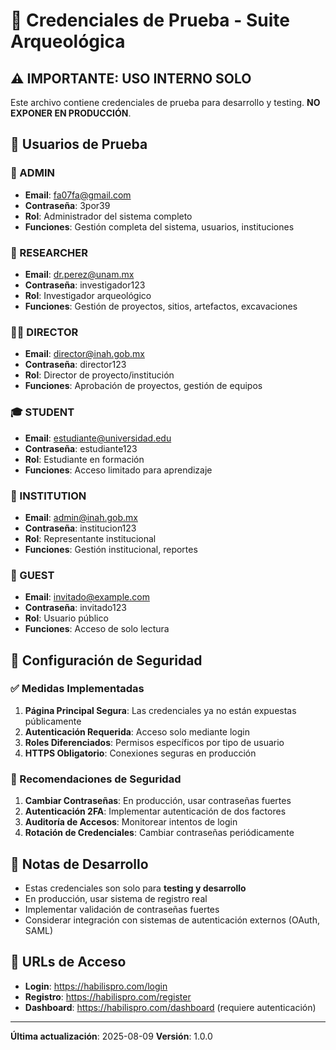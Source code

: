 # 🔐 Credenciales de Prueba - Suite Arqueológica

## ⚠️ IMPORTANTE: USO INTERNO SOLO

Este archivo contiene credenciales de prueba para desarrollo y testing. **NO EXPONER EN PRODUCCIÓN**.

## 👥 Usuarios de Prueba

### 🔐 ADMIN
- **Email**: fa07fa@gmail.com
- **Contraseña**: 3por39
- **Rol**: Administrador del sistema completo
- **Funciones**: Gestión completa del sistema, usuarios, instituciones

### 🔬 RESEARCHER
- **Email**: dr.perez@unam.mx
- **Contraseña**: investigador123
- **Rol**: Investigador arqueológico
- **Funciones**: Gestión de proyectos, sitios, artefactos, excavaciones

### 👨‍💼 DIRECTOR
- **Email**: director@inah.gob.mx
- **Contraseña**: director123
- **Rol**: Director de proyecto/institución
- **Funciones**: Aprobación de proyectos, gestión de equipos

### 🎓 STUDENT
- **Email**: estudiante@universidad.edu
- **Contraseña**: estudiante123
- **Rol**: Estudiante en formación
- **Funciones**: Acceso limitado para aprendizaje

### 🏢 INSTITUTION
- **Email**: admin@inah.gob.mx
- **Contraseña**: institucion123
- **Rol**: Representante institucional
- **Funciones**: Gestión institucional, reportes

### 👤 GUEST
- **Email**: invitado@example.com
- **Contraseña**: invitado123
- **Rol**: Usuario público
- **Funciones**: Acceso de solo lectura

## 🔧 Configuración de Seguridad

### ✅ Medidas Implementadas

1. **Página Principal Segura**: Las credenciales ya no están expuestas públicamente
2. **Autenticación Requerida**: Acceso solo mediante login
3. **Roles Diferenciados**: Permisos específicos por tipo de usuario
4. **HTTPS Obligatorio**: Conexiones seguras en producción

### 🚨 Recomendaciones de Seguridad

1. **Cambiar Contraseñas**: En producción, usar contraseñas fuertes
2. **Autenticación 2FA**: Implementar autenticación de dos factores
3. **Auditoría de Accesos**: Monitorear intentos de login
4. **Rotación de Credenciales**: Cambiar contraseñas periódicamente

## 📝 Notas de Desarrollo

- Estas credenciales son solo para **testing y desarrollo**
- En producción, usar sistema de registro real
- Implementar validación de contraseñas fuertes
- Considerar integración con sistemas de autenticación externos (OAuth, SAML)

## 🔗 URLs de Acceso

- **Login**: https://habilispro.com/login
- **Registro**: https://habilispro.com/register
- **Dashboard**: https://habilispro.com/dashboard (requiere autenticación)

---

**Última actualización**: 2025-08-09
**Versión**: 1.0.0 